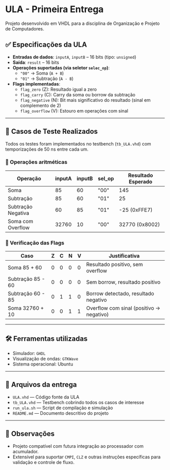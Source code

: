 # ULA - Primeira Entrega

Projeto desenvolvido em VHDL para a disciplina de Organização e Projeto de Computadores.

## ✅ Especificações da ULA

- **Entradas de dados**: `inputA`, `inputB` – 16 bits (tipo: `unsigned`)
- **Saída**: `result` – 16 bits
- **Operações suportadas (via seletor `selec_op`)**:
  - `"00"` → Soma (`A + B`)
  - `"01"` → Subtração (`A - B`)
- **Flags implementadas**:
  - `flag_zero` (Z): Resultado igual a zero
  - `flag_carry` (C): Carry da soma ou borrow da subtração
  - `flag_negative` (N): Bit mais significativo do resultado (sinal em complemento de 2)
  - `flag_overflow` (V): Estouro em operações com sinal

---

## 🧪 Casos de Teste Realizados

Todos os testes foram implementados no testbench (`tb_ULA.vhd`) com temporizações de 50 ns entre cada um.

### 🧮 Operações aritméticas

| Operação           | inputA | inputB | sel_op | Resultado Esperado |
| ------------------ | ------ | ------ | ------ | ------------------ |
| Soma               | 85     | 60     | "00"   | 145                |
| Subtração          | 85     | 60     | "01"   | 25                 |
| Subtração Negativa | 60     | 85     | "01"   | -25 (0xFFE7)       |
| Soma com Overflow  | 32760  | 10     | "00"   | 32770 (0x8002)     |

### 🚩 Verificação das Flags

| Caso              | Z   | C   | N   | V   | Justificativa                            |
| ----------------- | --- | --- | --- | --- | ---------------------------------------- |
| Soma 85 + 60      | 0   | 0   | 0   | 0   | Resultado positivo, sem overflow         |
| Subtração 85 - 60 | 0   | 0   | 0   | 0   | Sem borrow, resultado positivo           |
| Subtração 60 - 85 | 0   | 1   | 1   | 0   | Borrow detectado, resultado negativo     |
| Soma 32760 + 10   | 0   | 0   | 1   | 1   | Overflow com sinal (positivo → negativo) |

---

## 🛠️ Ferramentas utilizadas

- Simulador: `GHDL`
- Visualização de ondas: `GTKWave`
- Sistema operacional: Ubuntu

---

## 📁 Arquivos da entrega

- `ULA.vhd` — Código fonte da ULA
- `tb_ULA.vhd` — Testbench cobrindo todos os casos de interesse
- `run_ula.sh` — Script de compilação e simulação
- `README.md` — Documento descritivo do projeto

---

## 📌 Observações

- Projeto compatível com futura integração ao processador com acumulador.
- Extensível para suportar `CMPI`, `CLZ` e outras instruções específicas para validação e controle de fluxo.
